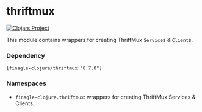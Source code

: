 # thriftmux

[![Clojars Project](https://img.shields.io/clojars/v/finagle-clojure/thriftmux.svg)](https://clojars.org/finagle-clojure/thriftmux)

This module contains wrappers for creating ThriftMux `Service`s & `Client`s.

### Dependency

    [finagle-clojure/thriftmux "0.7.0"]


### Namespaces

* `finagle-clojure.thriftmux`: wrappers for creating ThriftMux Services & Clients.

